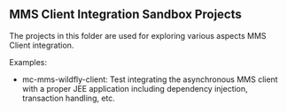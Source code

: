 ## MMS Client Integration Sandbox Projects

The projects in this folder are used for exploring various aspects MMS Client integration.

Examples:

* mc-mms-wildfly-client: Test integrating the asynchronous MMS client with a proper JEE application including 
  dependency injection, transaction handling, etc.
  